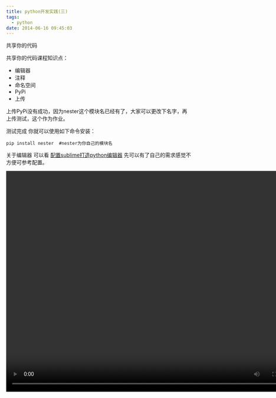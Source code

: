 ```yaml
---
title: python开发实践(三)
tags:
  - python
date: 2014-06-16 09:45:03
---
```


共享你的代码

共享你的代码课程知识点：

*   编辑器
*   注释
*   命名空间
*   PyPi
*   上传

上传PyPi没有成功，因为nester这个模块名已经有了，大家可以更改下名字，再上传测试，这个作为作业。

测试完成 你就可以使用如下命令安装：


```
pip install nester  #nester为你自己的模块名
```

关于编辑器 可以看  [配置sublime打造python编辑器](http://opslinux.com/sublime_python.html)   先可以有了自己的需求感觉不方便可参考配置。

<video width="800" height="600" controls="controls"><source src="movie.ogg" type="video/ogg" /><source src="http://opslinux.qiniudn.com/3.%E5%85%B1%E4%BA%AB%E4%BD%A0%E7%9A%84%E4%BB%A3%E7%A0%81(%E4%B8%80).mp4" type="video/mp4" />Your browser does not support the video tag.</video>

